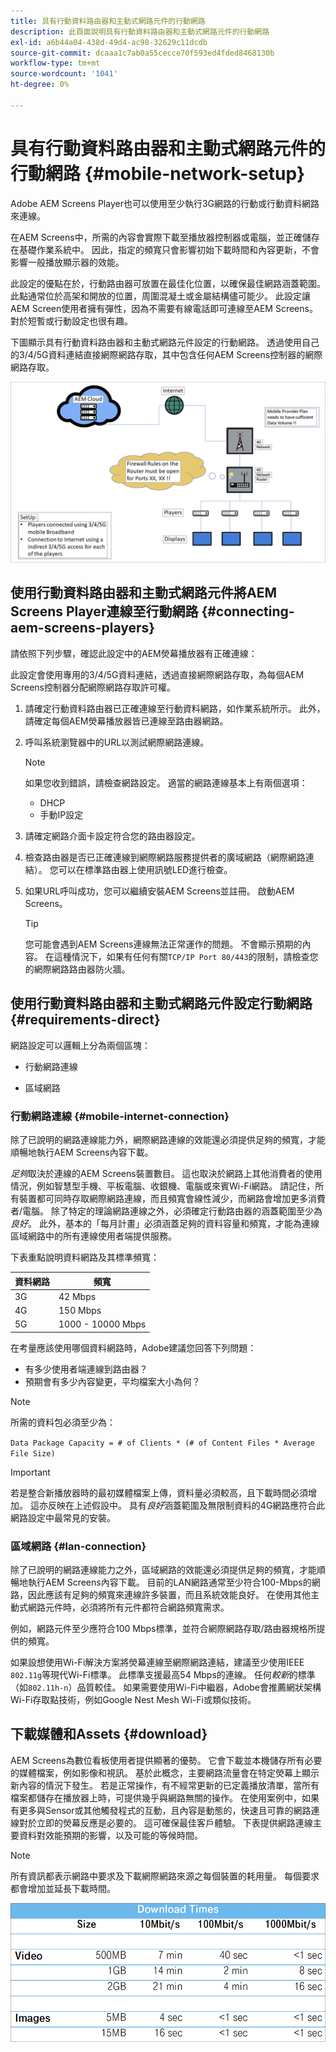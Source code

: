 ```yaml
---
title: 具有行動資料路由器和主動式網路元件的行動網路
description: 此頁面說明具有行動資料路由器和主動式網路元件的行動網路
exl-id: a6b44a04-438d-49d4-ac98-32629c11dcdb
source-git-commit: dcaaa1c7ab0a55cecce70f593ed4fded8468130b
workflow-type: tm+mt
source-wordcount: '1041'
ht-degree: 0%

---
```


# 具有行動資料路由器和主動式網路元件的行動網路 {#mobile-network-setup}

Adobe AEM Screens Player也可以使用至少執行3G網路的行動或行動資料網路來連線。

在AEM Screens中，所需的內容會實際下載至播放器控制器或電腦，並正確儲存在基礎作業系統中。 因此，指定的頻寬只會影響初始下載時間和內容更新，不會影響一般播放顯示器的效能。

此設定的優點在於，行動路由器可放置在最佳化位置，以確保最佳網路涵蓋範圍。 此點通常位於高架和開放的位置，周圍混凝土或金屬結構儘可能少。
此設定讓AEM Screen使用者擁有彈性，因為不需要有線電話即可連線至AEM Screens。 對於短暫或行動設定也很有趣。

下圖顯示具有行動資料路由器和主動式網路元件設定的行動網路。 透過使用自己的3/4/5G資料連結直接網際網路存取，其中包含任何AEM Screens控制器的網際網路存取。

![](/help/using/assets/mobile-network-1.png)

## 使用行動資料路由器和主動式網路元件將AEM Screens Player連線至行動網路 {#connecting-aem-screens-players}

請依照下列步驟，確認此設定中的AEM熒幕播放器有正確連線：

此設定會使用專用的3/4/5G資料連結，透過直接網際網路存取，為每個AEM Screens控制器分配網際網路存取許可權。

1. 請確定行動資料路由器已正確連線至行動資料網路，如作業系統所示。 此外，請確定每個AEM熒幕播放器皆已連線至路由器網路。
1. 呼叫系統瀏覽器中的URL以測試網際網路連線。

   >[!NOTE]
   >如果您收到錯誤，請檢查網路設定。 適當的網路連線基本上有兩個選項：
   >* DHCP
   >* 手動IP設定

1. 請確定網路介面卡設定符合您的路由器設定。

1. 檢查路由器是否已正確連線到網際網路服務提供者的廣域網路（網際網路連結）。 您可以在標準路由器上使用訊號LED進行檢查。
1. 如果URL呼叫成功，您可以繼續安裝AEM Screens並註冊。 啟動AEM Screens。

   >[!TIP]
   >您可能會遇到AEM Screens連線無法正常運作的問題。 不會顯示預期的內容。 在這種情況下，如果有任何有關`TCP/IP Port 80/443`的限制，請檢查您的網際網路路由器防火牆。


## 使用行動資料路由器和主動式網路元件設定行動網路 {#requirements-direct}

網路設定可以邏輯上分為兩個區塊：

* 行動網路連線

* 區域網路

### 行動網路連線 {#mobile-internet-connection}

除了已說明的網路連線能力外，網際網路連線的效能還必須提供足夠的頻寬，才能順暢地執行AEM Screens內容下載。

*足夠*取決於連線的AEM Screens裝置數目。 這也取決於網路上其他消費者的使用情況，例如智慧型手機、平板電腦、收銀機、電腦或來賓Wi-Fi網路。
請記住，所有裝置都可同時存取網際網路連線，而且頻寬會線性減少，而網路會增加更多消費者/電腦。
除了特定的理論網路連線之外，必須確定行動路由器的涵蓋範圍至少為*良好*。 此外，基本的「每月計畫」必須涵蓋足夠的資料容量和頻寬，才能為連線區域網路中的所有連線使用者端提供服務。

下表重點說明資料網路及其標準頻寬：

| 資料網路 | 頻寬 |
|--- |--- |
| 3G | 42 Mbps |
| 4G | 150 Mbps |
| 5G | 1000 - 10000 Mbps |

在考量應該使用哪個資料網路時，Adobe建議您回答下列問題：

* 有多少使用者端連線到路由器？
* 預期會有多少內容變更，平均檔案大小為何？

>[!NOTE]
>
>所需的資料包必須至少為：
>
>`Data Package Capacity = # of Clients * (# of Content Files * Average File Size)`

>[!IMPORTANT]
>
>若是整合新播放器時的最初媒體檔案上傳，資料量必須較高，且下載時間必須增加。 這亦反映在上述假設中。 具有&#x200B;*良好*&#x200B;涵蓋範圍及無限制資料的4G網路應符合此網路設定中最常見的安裝。


### 區域網路 {#lan-connection}

除了已說明的網路連線能力之外，區域網路的效能還必須提供足夠的頻寬，才能順暢地執行AEM Screens內容下載。 目前的LAN網路通常至少符合100-Mbps的網路，因此應該有足夠的頻寬來連線許多裝置，而且系統效能良好。 在使用其他主動式網路元件時，必須將所有元件都符合網路頻寬需求。

例如，網路元件至少應符合100 Mbps標準，並符合網際網路存取/路由器規格所提供的頻寬。

如果設想使用Wi-Fi解決方案將熒幕連線至網際網路連結，建議至少使用IEEE `802.11g`等現代Wi-Fi標準。 此標準支援最高54 Mbps的連線。 任何&#x200B;*較新*&#x200B;的標準（如`802.11h-n`）品質較佳。 如果需要使用Wi-Fi中繼器，Adobe會推薦網狀架構Wi-Fi存取點技術，例如Google Nest Mesh Wi-Fi或類似技術。

## 下載媒體和Assets {#download}

AEM Screens為數位看板使用者提供顯著的優勢。 它會下載並本機儲存所有必要的媒體檔案，例如影像和視訊。 基於此概念，主要網路流量會在特定熒幕上顯示新內容的情況下發生。
若是正常操作，有不經常更新的已定義播放清單，當所有檔案都儲存在播放器上時，可提供幾乎與網路無關的操作。
在使用案例中，如果有更多與Sensor或其他觸發程式的互動，且內容是動態的，快速且可靠的網路連線對於立即的熒幕反應是必要的。 這可確保最佳客戶體驗。
下表提供網路連線主要資料對效能預期的影響，以及可能的等候時間。

>[!NOTE]
>
>所有資訊都表示網路中要求及下載網際網路來源之每個裝置的耗用量。 每個要求都會增加並延長下載時間。

![](/help/using/assets/mobile-router-download.png)
